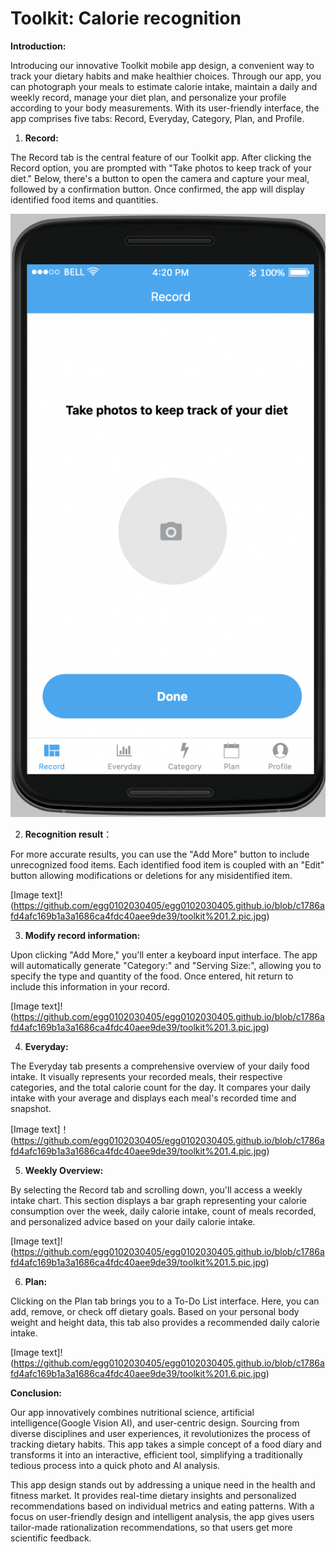 # Toolkit: Calorie recognition
**Introduction:**

Introducing our innovative Toolkit mobile app design, a convenient way to track your dietary habits and make healthier choices. Through our app, you can photograph your meals to estimate calorie intake, maintain a daily and weekly record, manage your diet plan, and personalize your profile according to your body measurements. With its user-friendly interface, the app comprises five tabs: Record, Everyday, Category, Plan, and Profile.

1. **Record:**

The Record tab is the central feature of our Toolkit app. After clicking the Record option, you are prompted with "Take photos to keep track of your diet." Below, there's a button to open the camera and capture your meal, followed by a confirmation button. Once confirmed, the app will display identified food items and quantities. 

![Image](https://github.com/egg0102030405/egg0102030405.github.io/blob/c1786afd4afc169b1a3a1686ca4fdc40aee9de39/toolkit%201.1.pic.jpg)

2. **Recognition result**：

For more accurate results, you can use the "Add More" button to include unrecognized food items. Each identified food item is coupled with an "Edit" button allowing modifications or deletions for any misidentified item.

[Image text]!(https://github.com/egg0102030405/egg0102030405.github.io/blob/c1786afd4afc169b1a3a1686ca4fdc40aee9de39/toolkit%201.2.pic.jpg)

3. **Modify record information:**

Upon clicking "Add More," you'll enter a keyboard input interface. The app will automatically generate "Category:" and "Serving Size:", allowing you to specify the type and quantity of the food. Once entered, hit return to include this information in your record.

[Image text]!(https://github.com/egg0102030405/egg0102030405.github.io/blob/c1786afd4afc169b1a3a1686ca4fdc40aee9de39/toolkit%201.3.pic.jpg)

4. **Everyday:**

The Everyday tab presents a comprehensive overview of your daily food intake. It visually represents your recorded meals, their respective categories, and the total calorie count for the day. It compares your daily intake with your average and displays each meal's recorded time and snapshot.

[Image text]！(https://github.com/egg0102030405/egg0102030405.github.io/blob/c1786afd4afc169b1a3a1686ca4fdc40aee9de39/toolkit%201.4.pic.jpg)

5. **Weekly Overview:**

By selecting the Record tab and scrolling down, you'll access a weekly intake chart. This section displays a bar graph representing your calorie consumption over the week, daily calorie intake, count of meals recorded, and personalized advice based on your daily calorie intake.

[Image text]!(https://github.com/egg0102030405/egg0102030405.github.io/blob/c1786afd4afc169b1a3a1686ca4fdc40aee9de39/toolkit%201.5.pic.jpg)

6. **Plan:**

Clicking on the Plan tab brings you to a To-Do List interface. Here, you can add, remove, or check off dietary goals. Based on your personal body weight and height data, this tab also provides a recommended daily calorie intake.

[Image text]!(https://github.com/egg0102030405/egg0102030405.github.io/blob/c1786afd4afc169b1a3a1686ca4fdc40aee9de39/toolkit%201.6.pic.jpg)

**Conclusion:**

Our app innovatively combines nutritional science, artificial intelligence(Google Vision AI), and user-centric design. Sourcing from diverse disciplines and user experiences, it revolutionizes the process of tracking dietary habits. This app takes a simple concept of a food diary and transforms it into an interactive, efficient tool, simplifying a traditionally tedious process into a quick photo and AI analysis.

This app design stands out by addressing a unique need in the health and fitness market. It provides real-time dietary insights and personalized recommendations based on individual metrics and eating patterns. With a focus on user-friendly design and intelligent analysis, the app gives users tailor-made rationalization recommendations, so that users get more scientific feedback.
